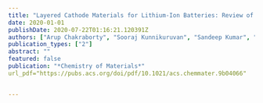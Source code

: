 ```yaml
---
title: "Layered Cathode Materials for Lithium-Ion Batteries: Review of Computational Studies on LiNi1-x-yCoxMnyO2 and LiNi1-x-yCoAlyO2"
date: 2020-01-01
publishDate: 2020-07-22T01:16:21.120391Z
authors: ["Arup Chakraborty", "Sooraj Kunnikuruvan", "Sandeep Kumar", "Boris Markovsky", "Doron Aurbach", "Mudit Dixit", "Dan Thomas Major"]
publication_types: ["2"]
abstract: ""
featured: false
publication: "*Chemistry of Materials*"
url_pdf="https://pubs.acs.org/doi/pdf/10.1021/acs.chemmater.9b04066"


---
```


